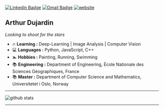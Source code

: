 [![Linkedin Badge](https://img.shields.io/badge/-arthurdujardin-blue?style=flat-square&logo=Linkedin&logoColor=white&link=https://www.linkedin.com/in/arthurdujardin//)](https://www.linkedin.com/in/arthur-dujardin-2a0659153/) 
[![Gmail Badge](https://img.shields.io/badge/-adujardin.contact@gmail.com-c14438?style=flat-square&logo=Gmail&logoColor=white&link=mailto:adujardin.contact@gmail.com)](mailto:adujardin.contact@gmail.com)
[![website](https://img.shields.io/badge/website-46a2f1.svg?&style=flat-square&logo=Google-Chrome&logoColor=white&link=https://anmolsingh.me/)](https://arthurdujardin.com)

## Arthur Dujardin <img src="https://raw.githubusercontent.com/hjnilsson/country-flags/master/png250px/no.png" height=15px /> <img src="https://raw.githubusercontent.com/hjnilsson/country-flags/master/png250px/fr.png" height=15px />

*Looking to shoot for the stars*

-  :fire: **Learning :** Deep-Learning | Image Analysis | Computer Vision
-  :computer: **Languages :** Python, JavaScript, C++
-  :swimmer: **Hobbies :** Painting, Running, Swimming
-  :books: **Engineering :** Department of Engineering, École Nationale des Sciences Géographiques, France
-  :books: **Master :** Department of Computer Science and Mathematics, Universitetet i Oslo, Norway 

---------------------------------------------------------------------------------------------------------------------------------------------------------------------------------

![github stats](https://github-readme-stats.vercel.app/api?username=arthurdjn&show_icons=true)

---------------------------------------------------------------------------------------------------------------------------------------------------------------------------------
